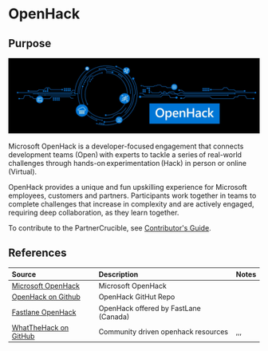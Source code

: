 
# OpenHack


## Purpose

![OpenHack](./Library/Openhack.jpg)

Microsoft OpenHack is a developer-focused engagement that connects development teams (Open) with experts to tackle a series of real-world challenges through hands-on experimentation (Hack) in person or online (Virtual).

OpenHack provides a unique and fun upskilling experience for Microsoft employees, customers and partners. Participants work together in teams to complete challenges that increase in complexity and are actively engaged, requiring deep collaboration, as they learn together.

To contribute to the PartnerCrucible, see [Contributor's Guide](ContributorsGuide).


## References


Source | Description | Notes
:----- | :---------- | :-----
[Microsoft OpenHack](https://openhack.microsoft.com/)| Microsoft OpenHack
[OpenHack on Github](https://github.com/microsoft/OpenHack) | OpenHack GitHut Repo
[Fastlane OpenHack](https://www.fastlanetraining.ca/openhack-ca) | OpenHack offered by FastLane (Canada)
[WhatTheHack on GitHub](https://github.com/microsoft/WhatTheHack) | Community driven openhack resources  | ,,,





